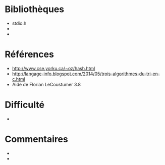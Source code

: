 # Bibliothèques
* stdio.h
* 
* 

# Références
* http://www.cse.yorku.ca/~oz/hash.html
* http://langage-info.blogspot.com/2014/05/trois-algorithmes-du-tri-en-c.html
* Aide de Florian LeCoustumer 3.8

# Difficulté
*

# Commentaires
* 
* 


